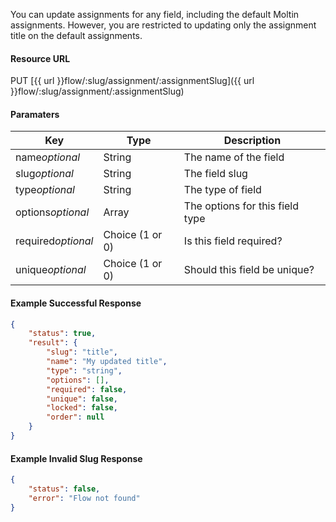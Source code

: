 <!--
@title PUT flow/:slug/assignment/:assignmentSlug
@author Moltin Ltd
@description Get a single assignment from a flow
@order 15.8

@sidebar 1
@family Flow
@rate No
@auth Yes
@format JSON
@http PUT
@version beta
-->
You can update assignments for any field, including the default Moltin assignments. However, you are restricted to updating only the assignment title on the default assignments.

#### Resource URL
PUT [{{ url }}flow/:slug/assignment/:assignmentSlug]({{ url }}flow/:slug/assignment/:assignmentSlug)

#### Paramaters
Key | Type | Description
--- | ---- | -----------
name*optional* | String | The name of the field
slug*optional* | String | The field slug
type*optional* | String | The type of field
options*optional* | Array | The options for this field type
required*optional* | Choice (1 or 0) | Is this field required?
unique*optional* | Choice (1 or 0) | Should this field be unique?

<!--code-->
#### Example Successful Response
``` json
{
    "status": true,
    "result": {
        "slug": "title",
        "name": "My updated title",
        "type": "string",
        "options": [],
        "required": false,
        "unique": false,
        "locked": false,
        "order": null
    }
}
```

#### Example Invalid Slug Response
``` json
{
    "status": false,
    "error": "Flow not found"
}
```
<!--/code-->